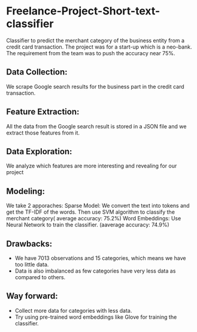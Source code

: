 # Freelance-Project-Short-text-classifier
Classifier to predict the merchant category of the business entity from a credit card transaction.
The project was for a start-up which is a neo-bank. The requirement from the team was to push the accuracy near 75%.

## Data Collection:
We scrape Google search results for the business part in the credit card transaction.

## Feature Extraction:
All the data from the Google search result is stored in a JSON file and we extract those features from it.

## Data Exploration:
We analyze which features are more interesting and revealing for our project

## Modeling:
We take 2 apporaches:
Sparse Model: We convert the text into tokens and get the TF-IDF of the words. Then use SVM algorithm to classify the merchant category( average accuracy: 75.2%)
Word Embeddings: Use Neural Network to train the classifier. (aaverage accuracy: 74.9%)

## Drawbacks:
- We have 7013 observations and 15 categories, which means we have too little data.
- Data is also imbalanced as few categories have very less data as compared to others.

## Way forward:
- Collect more data for categories with less data.
- Try using pre-trained word embeddings like Glove for training the classifier.
